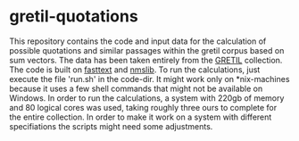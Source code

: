 # gretil-quotations
This repository contains the code and input data for the calculation of possible quotations and similar passages within the gretil corpus based on sum vectors. 
The data has been taken entirely from the [GRETIL](http://gretil.sub.uni-goettingen.de/) collection.
The code is built on [fasttext](http://gretil.sub.uni-goettingen.de/) and [nmslib](http://gretil.sub.uni-goettingen.de/).
To run the calculations, just execute the file 'run.sh' in the code-dir. It might work only on *nix-machines because it uses a few shell commands that might not be available on Windows. 
In order to run the calculations, a system with 220gb of memory and 80 logical cores was used, taking roughly three ours to complete for the entire collection.
In order to make it work on a system with different specifiations the scripts might need some adjustments. 


